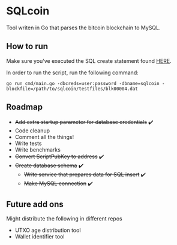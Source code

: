 # SQLcoin
Tool writen in Go that parses the bitcoin blockchain to MySQL.
## How to run
Make sure you've executed the SQL create statement found [HERE](sqldiagram/createsqlcoin3.sql).

In order to run the script, run the following command:

    go run cmd/main.go -dbcreds=user:password -dbname=sqlcoin -blockfile=/path/to/sqlcoin/testfiles/blk00004.dat
## Roadmap
- ~~Add extra startup parameter for database credentials~~ :heavy_check_mark:
- Code cleanup
- Comment all the things!
- Write tests
- Write benchmarks
- ~~Convert ScriptPubKey to address~~ :heavy_check_mark:
- ~~Create database schema~~ :heavy_check_mark:
    - ~~Write service that prepares data for SQL insert~~ :heavy_check_mark:
    - ~~Make MySQL connection~~ :heavy_check_mark:
## Future add ons
Might distribute the following in different repos
- UTXO age distribution tool
- Wallet identifier tool
